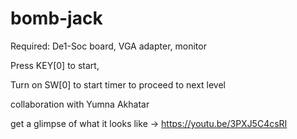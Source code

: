 # bomb-jack
Required: De1-Soc board, VGA adapter, monitor

Press KEY[0] to start, 

Turn on SW[0] to start timer to proceed to next level 

collaboration with Yumna Akhatar

get a glimpse of what it looks like -> https://youtu.be/3PXJ5C4csRI
